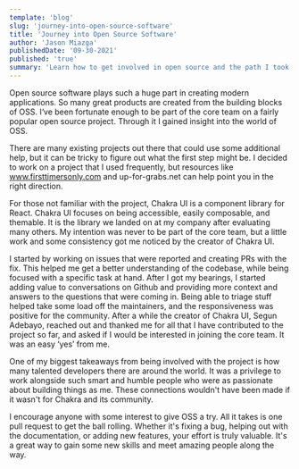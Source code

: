 ```yaml
---
template: 'blog'
slug: 'journey-into-open-source-software'
title: 'Journey into Open Source Software'
author: 'Jason Miazga'
publishedDate: '09-30-2021'
published: 'true'
summary: 'Learn how to get involved in open source and the path I took to get there.'
---
```


Open source software plays such a huge part in creating modern applications. So many great products are created from the building blocks of OSS. I‘ve been fortunate enough to be part of the core team on a fairly popular open source project. Through it I gained insight into the world of OSS.

There are many existing projects out there that could use some additional help, but it can be tricky to figure out what the first step might be. I decided to work on a project that I used frequently, but resources like www.firsttimersonly.com and up-for-grabs.net can help point you in the right direction. 

For those not familiar with the project, Chakra UI is a component library for React. Chakra UI focuses on being accessible, easily composable, and themable. It is the library we landed on at my company after evaluating many others. My intention was never to be part of the core team, but a little work and some consistency got me noticed by the creator of Chakra UI.

I started by working on issues that were reported and creating PRs with the fix. This helped me get a better understanding of the codebase, while being focused with a specific task at hand. After I got my bearings, I started adding value to conversations on Github and providing more context and answers to the questions that were coming in. Being able to triage stuff helped take some load off the maintainers, and the responsiveness was positive for the community. After a while the creator of Chakra UI, Segun Adebayo, reached out and thanked me for all that I have contributed to the project so far, and asked if I would be interested in joining the core team. It was an easy ‘yes’ from me.

One of my biggest takeaways from being involved with the project is how many talented developers there are around the world. It was a privilege to work alongside such smart and humble people who were as passionate about building things as me. These connections wouldn't have been made if it wasn't for Chakra and its community.

I encourage anyone with some interest to give OSS a try. All it takes is one pull request to get the ball rolling. Whether it's fixing a bug, helping out with the documentation, or adding new features, your effort is truly valuable. It's a great way to gain some new skills and meet amazing people along the way.
